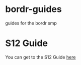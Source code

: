 # bordr-guides
guides for the bordr smp

# S12 Guide
You can get to the S12 Guide [here](https://github.com/sanitizethosehams/bordr-guides/tree/main/s12)
